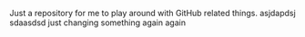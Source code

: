 Just a repository for me to play around with GitHub related things.
asjdapdsj
sdaasdsd
just changing something
again
again
